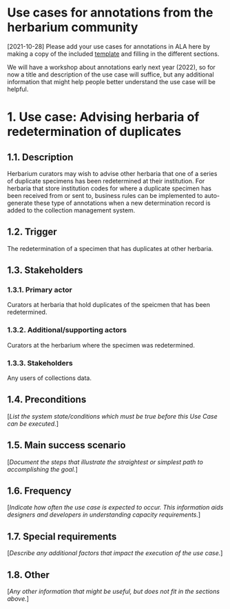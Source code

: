 # Use cases for annotations from the herbarium community

[2021-10-28] Please add your use cases for annotations in ALA here by making a
copy of the included [template](./use-case-template.md) and filling in the
different sections.

We will have a workshop about annotations early next year (2022), so for now a
title and description of the use case will suffice, but any additional
information that might help people better understand the use case will be
helpful.

# 1. Use case: Advising herbaria of redetermination of duplicates

## 1.1. Description

Herbarium curators may wish to advise other herbaria that one of a series of duplicate specimens has been redetermined at their institution. For herbaria that store institution codes for where a duplicate specimen has been received from or sent to, business rules can be implemented to auto-generate these type of annotations when a new determination record is added to the collection management system. 

## 1.2. Trigger

The redetermination of a specimen that has duplicates at other herbaria.

## 1.3. Stakeholders

### 1.3.1. Primary actor

Curators at herbaria that hold duplicates of the speicmen that has been redetermined.

### 1.3.2. Additional/supporting actors

Curators at the herbarium where the specimen was redetermined.

### 1.3.3. Stakeholders

Any users of collections data.

## 1.4. Preconditions

[*List the system state/conditions which must be true before this Use Case can
be executed.*]

## 1.5. Main success scenario

[*Document the steps that illustrate the straightest or simplest path to
accomplishing the goal.*]

## 1.6. Frequency

[*Indicate how often the use case is expected to occur. This information aids
designers and developers in understanding capacity requirements.*]

## 1.7. Special requirements

[*Describe any additional factors that impact the execution of the use case.*]

## 1.8. Other

[*Any other information that might be useful, but does not fit in the sections
above.*]
